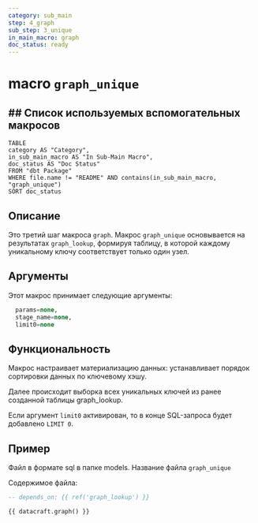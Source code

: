 ```yaml
---
category: sub_main
step: 4_graph
sub_step: 3_unique
in_main_macro: graph
doc_status: ready
---
```

# macro `graph_unique`

## ## Список используемых вспомогательных макросов

```dataview
TABLE 
category AS "Category", 
in_sub_main_macro AS "In Sub-Main Macro",
doc_status AS "Doc Status"
FROM "dbt Package"
WHERE file.name != "README" AND contains(in_sub_main_macro, "graph_unique")
SORT doc_status
```
## Описание

Это третий шаг макроса `graph`. Макрос `graph_unique` основывается на результатах `graph_lookup`, формируя таблицу, в которой каждому уникальному ключу соответствует только один узел.

## Аргументы

Этот макрос принимает следующие аргументы:
```sql
  params=none,
  stage_name=none,
  limit0=none
```
## Функциональность

Макрос настраивает материализацию данных: устанавливает порядок сортировки данных по ключевому хэшу.

Далее происходит выборка всех уникальных ключей из ранее созданной таблицы graph_lookup.

Если аргумент `limit0` активирован, то в конце SQL-запроса будет добавлено `LIMIT 0`.

## Пример

Файл в формате sql в папке models. Название файла `graph_unique`

Содержимое файла:
```sql
-- depends_on: {{ ref('graph_lookup') }}

{{ datacraft.graph() }}
```
